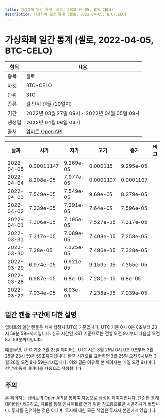 ```yaml
---
title: 가상화폐 일간 통계 (셀로, 2022-04-05, BTC-CELO)
description: 가상화폐 일간 통계 (셀로, 2022-04-05, BTC-CELO)
---
```



가상화폐 일간 통계 (셀로, 2022-04-05, BTC-CELO)
===

|항목|내용|
|--|--|
|종목|셀로|
|마켓|BTC-CELO|
|단위|BTC|
|종류|일 단위 캔들 (10일치)|
|기간|2022년 03월 27일 09시 - 2022년 04월 05일 09시|
|생성일|2022년 04월 06일 09시|
|출처|[업비트 Open API](https://docs.upbit.com)|


|날짜|시가|저가|고가|종가|비고|
|--|--|--|--|--|--|
|2022-04-05|0.00011147|9.269e-05|0.000115|9.295e-05|    |
|2022-04-04|8.208e-05|7.977e-05|0.0001107|0.0001107|    |
|2022-04-03|7.549e-05|7.549e-05|9.69e-05|8.279e-05|    |
|2022-04-02|7.339e-05|7.291e-05|7.64e-05|7.596e-05|    |
|2022-04-01|7.306e-05|7.195e-05|7.527e-05|7.317e-05|    |
|2022-03-31|7.317e-05|7.089e-05|7.498e-05|7.258e-05|    |
|2022-03-30|7.28e-05|7.125e-05|7.496e-05|7.328e-05|    |
|2022-03-29|6.974e-05|6.921e-05|9.159e-05|7.355e-05|    |
|2022-03-28|6.987e-05|6.8e-05|7.281e-05|6.8e-05|    |
|2022-03-27|7.034e-05|6.93e-05|7.238e-05|7.039e-05|    |


일간 캔들 구간에 대한 설명
---


업비트의 일간 캔들은 세계 협정시(UTC) 기준입니다. 
UTC 기준 0시 0분 0초부터 23시 59분 59초까지입니다. 
한국 시간인 KST 기준으로는 전일 오전 9시부터 다음날 오전 8시 59분까지입니다. 


예를들면, UTC 기준 3월 25일 데이터는 UTC 시준 3월 25일 0시 0분 0초부터 3월 25일 23시 59분 59초까지입니다. 
한국 시간으로 표현하면 3월 25일 오전 9시부터 3월 26일 오전 8시 59분까지입니다. 
이와 같은 이유로 본 페이지는 매일 오전 9시마다 전날의 통계 데이터를 자동으로 작성합니다. 


주의
---


본 페이지는 업비트의 Open API를 통하여 자동으로 생성된 페이지입니다. 
단순한 통계 데이터만 제공하고, 자료를 통해 인사이트를 얻기 위한 참고용으로만 사용하시기 바랍니다. 
투자를 권유하는 것은 아니며, 투자에 대한 모든 책임은 투자자 본인에게 있습니다. 
